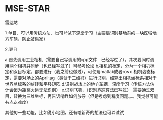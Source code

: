 # MSE-STAR
雷达站

1.单目，可以用传统方法，也可以试下深度学习（主要是识别基地前的一块区域地方车辆，防止被偷家）

2.双目
   
   a.首先调用工业相机（需要自己写调用的cpp文件，已经写过了），其次要同时调用两个相机并同步（也已经写过了）可参考论坛
   b.相机的标定，分为一个相机标定和双目标定，都要进行（我之前也做过），可使用matlab或者ros
   c.相机姿态标定，需要对场上的Apriltag（类似于二维码）进行识别，结算出相机坐标系相对于世界坐标系的旋转和平移矩阵
   d.识别战场上的地方车辆，深度学习（传统方法估计会因为距离太远无法识别）
   e.识别飞镖，（识别追踪算法已写过），需要通过双目，转换为三维坐标，再告诉哨兵如何放导（但是考虑到精度问题。。。我觉得可能有点点难度）


其他的一些功能，比如说小地图，还有啥新奇的想法也可以试试
